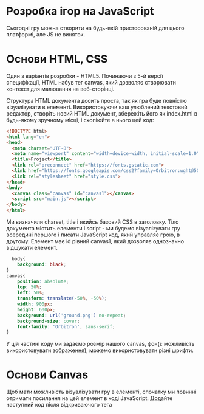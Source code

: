 # Розробка ігор на JavaScript

Сьогодні гру можна створити на будь-якій пристосованій для цього платформі, але JS не виняток.

# Основи HTML, CSS

Один з варіантів розробки - HTML5. Починаючи з 5-й версії специфікації, HTML набув тег canvas, який дозволяє створювати контекст для малювання на веб-сторінці.

Структура HTML документа досить проста, так як гра буде повністю візуалізувати в <canvas> елементі. Використовуючи ваш улюблений текстовий редактор, створіть новий HTML документ, збережіть його як index.html в будь-якому зручному місці, і скопіюйте в нього цей код:

  ```html
  <!DOCTYPE html>
<html lang="en">
<head>
    <meta charset="UTF-8">
    <meta name="viewport" content="width=device-width, initial-scale=1.0">
    <title>Project</title>
    <link rel="preconnect" href="https://fonts.gstatic.com"> 
    <link href="https://fonts.googleapis.com/css2?family=Orbitron:wght@500&display=swap" rel="stylesheet">  
    <link rel="stylesheet" href="style.css">
</head>
<body>
    <canvas class="canvas" id="canvas1"></canvas>
    <script src="main.js"></script>
</body>
</html>
  ```
  
Ми визначили charset, title і якийсь базовий CSS в заголовку. Тіло документа містить елементи <canvas> і script - ми будемо візуалізувати гру всередині першого і писати JavaScript код, який управляє грою, в другому. Елемент <canvas> має id рівний canvas1, який дозволяє однозначно відшукати елемент.

```CSS
  body{
    background: black;
}
canvas{  
    position: absolute;
    top: 50%;
    left: 50%;
    transform: translate(-50%, -50%);
    width: 900px;
    height: 600px;
    background: url('ground.png') no-repeat;
    background-size: cover;
    font-family: 'Orbitron', sans-serif;
}
  ```
  У цій частині коду ми задаємо розмір нашого canvas, фон(є можливість використовувати зображення), можемо використовувати різні шрифти.
  
# Основи Canvas
  Щоб мати можливість візуалізувати гру в <canvas> елементі, спочатку ми повинні отримати посилання на цей елемент в коді JavaScript. Додайте наступний код після відкриваючого тега <script>.
  ```js
  const canvas = document.getElementById('canvas1');
const ctx = canvas.getContext('2d');
  ```
  Таким чином, ми зберігаємо посилання на <canvas> елемент в змінної canvas. Далі ми створюємо змінну ctx для зберігання 2D візуалізації контексту - метод, який використовується для відтворення в Canvas.

  Ми оновлюємо і відображаємо сцени, і потім використовуємо requestAnimationFrame для постановки в чергу наступного циклу.
  ```js
  function animate(){
   
    requestAnimationFrame(animate);
}
  animate();
  ```
# Як створювалась гра?
  Гра, представлена у даному проєкті є аналогом мобільної гри Plants vs Zombie.
  Спочатку, ми розділили наше ігрове поле для розміщення об'єктів на ньому. 
 ```js
  class Cell{
    constructor(x, y){
        this.x = x;
        this.y = y;
        this.width = cellSize;
        this.height = cellSize;
    }
    draw(){
        if (mouse.x && mouse.y  && collision(this, mouse)){
            ctx.strokeStyle = 'black';
            ctx.strokeRect(this.x, this.y, this.width, this.height)
        }
        
    }
}
  function creategrid(){
    for (let y = cellSize; y < canvas.height; y += cellSize){
        for (let x = 0; x < canvas.width; x += cellSize){
            gameGrid.push(new Cell(x, y));
        }
    }
}
creategrid();
function handleGameGrid(){
    for (let i = 0; i < gameGrid.length; i++){
        gameGrid[i].draw();
    }
}
  ```
 За допомогою цієї частини коду наше поле розділяється на деякі частини, а саме на квадрати, які будуть підсвічуватись при наведені курсору на них. 
  
```js
const mouse ={
    x: 10,
    y: 10,
    width: 0.1,
    height: 0.1,
    clicked: false
}
canvas.addEventListener('mousedown', function(){
    mouse.clicked = true;    
});
canvas.addEventListener('mouseup', function(){
    mouse.clicked = false;    
});
let canvasPosition = canvas.getBoundingClientRect();
canvas.addEventListener('mousemove', function(e){
    mouse.x = e.x - canvasPosition.left;
    mouse.y = e.y - canvasPosition.top;
});
canvas.addEventListener('mouseleave', function(){
    mouse.x = undefined;
    mouse.y = undefined;
});
  ```
  Ця частина відповідає за функціональність мишки.                                     
# Створення персонажів
  У даному контексті, ми маємо два види персонажів: захисники та вороги.
```js
class Defender{
    constructor(x, y){
        this.x = x;
        this.y = y;
        this.width = cellSize - cellGap * 2;
        this.height = cellSize - cellGap * 2;
        this.shooting = false;
        this.shootNow = false;
        this.health = 100;
        this.projectiles = [];
        this.timer = 0;
        this.frameX = 0;
        this.frameY = 0;
        this.spriteWidth = 256;
        this.spriteHeight = 187;
        this.minFrame = 0;
        this.maxFrame = 9;
        this.chosenDefender = chosenDefender;
    }
    draw(){
        //ctx.fillStyle = 'blue';
        //ctx.fillRect(this.x, this.y, this.width, this.height);
        //ctx.fillStyle = 'green';
        //ctx.font = '30px Orbitron';
        //ctx.fillText(Math.floor(this.health), this.x + 15, this.y + 30);
        if (this.chosenDefender === 1){
            ctx.drawImage(defender1, this.frameX * this.spriteWidth, 0, this.spriteWidth, this.spriteHeight, this.x, this.y, this.width, this.height);
        }else if(this.chosenDefender === 2){
            ctx.drawImage(defender2, this.frameX * this.spriteWidth, 0, this.spriteWidth, this.spriteHeight, this.x, this.y, this.width, this.height);
        }
       
    }
   ```
  Даний class прописує наших персонажів, а саме іх характеристики. ctx.drawImage - надає різні способи малювання зображення на полотні.  
  ```js
  ctx.drawImage(image, sx, sy, sWidth, sHeight, dx, dy, dWidth, dHeight);
  ```
dx
                                        
Координата по осі Х, що позначає стартову точку полотна-приймача, в яку буде поміщений верхній лівий кут вихідного image.
                                        
dy
                                        
Координата по осі Y, що позначає стартову точку полотна-приймача, в яку буде поміщений верхній лівий кут вихідного image.
                                        
dWidth
                                        
Ширина зображення, отриманого з вихідного image. Ця опція дозволяє масштабувати зображення по ширині. Якщо опція не задана, зображення не буде масштабувати.
                                        
dHeight
                                        
Висота зображення, отриманого з вихідного image. Ця опція дозволяє масштабувати зображення по висоті. Якщо опція не задана, зображення не буде масштабувати.
                                        
sx
                                        
Координата по осі X верхнього лівого кута фрагмента, який буде вирізаний з зображення-джерела і поміщений в контекст-приймач.
                                        
sy
                                        
Координата по осі Y верхнього лівого кута фрагмента, який буде вирізаний з зображення-джерела і поміщений в контекст-приймач.
                                        
sWidth
                                        
Ширина фрагмента, який буде вирізаний з зображення джерела і поміщений в контекст-приймач. Якщо не задана, фрагмент від точки, заданої sx і sy до правого нижнього кута джерела буде цілком скопійований в контекст-приймач.
                                        
sHeight
                                        
Висота фрагмента, який буде вирізаний з зображення джерела і поміщений в контекст-приймач.
                                        
За допомогою нижче наведенего коду ми завантажуємо зображення.
  ```js
const defender1 = new Image();
defender1.src = 'defender1.png'
const defender2 = new Image();
defender2.src = 'defender2.png'
  ```
  Потвторюємо цей фаргмент коду і для створення ворогів.
# Снаряд та ресурси
Як же саме відбувається колізія між ворогами та снарядами, які в них потрапляють? Наш снаряд представлений у вигляді каміння(його зображення завантажуємо за допомогою вище наведенего коду з попереднього пункту), яке знімає певну кількість здоров`я персонажу. При нанесенні урона нашому ворогу, снаряд пропадає або, якщо виходить за межі игрового поля).
  ```js
function handleProjectiles(){
    for(let i = 0; i < projectiles.length; i++){
        projectiles[i].update();
        projectiles[i].draw();

        for (let j = 0; j < enemies.length; j++){
            if (enemies[j] && projectiles[i] && collision(projectiles[i], enemies[j])){
                enemies[j].health -= projectiles[i].power;
                projectiles.splice(i, 1);
                i--;
            }
        }

        if (projectiles[i] && projectiles[i].x > canvas.width){
            projectiles.splice(i, 1);
            i--;            
        }        
    }
}
```
  У даній грі присутні ресурси, за які можливо купувати захисників. Вони відображені на верхній панелі нашого полотна Їх можна отримати двома способами: за вбивство ворожих персонажів або вони з'являються на полі.
  Якщо снаряд наносить фатальний урон ворогу, то ми отримаємо певну кількість ресурсів(їх кількість обмежена), а сам снаряд зникає як і ворог. Для цього використовується splice. 
  ```js
  enemies.splice(i, 1);
  i--;
  ```
  ```js
  projectiles.splice(i, 1);
  i--;
  ```
  Захисник також пропадає, якщо його hp падає до 0.
  ```js
  defenders.splice(i, 1);
  i--;
  ```
  При отримані ресурсів або при ії відсутності ми отримаємо спливаючі повідомлення. 
  ```js
  if (numberOfResources >= defenderCost){
        defenders.push(new Defender(gridPositionX, gridPositionY));
        numberOfResources -= defenderCost;
    }else{
        floatingMessages.push(new floatingMessage('need more resources', mouse.x, mouse.y, 15, 'red'));
    }
  ```
  ```js
   if (resources[i] && mouse.x && mouse.y && collision(resources[i], mouse)){
            numberOfResources += resources[i].amount;
            floatingMessages.push(new floatingMessage('+' + resources[i].amount, resources[i].x, resources[i].y, 20, 'black'));
            floatingMessages.push(new floatingMessage('+' + resources[i].amount, 430, 50, 30, 'gold'));
            resources.splice(i, 1);
            i--;
        }
  ```
  ```js
  if (enemies[i].health <= 0){
            let gainedResources = enemies[i].maxHealth/14;
            floatingMessages.push(new floatingMessage('+' + gainedResources, enemies[i].x, enemies[i].y, 30, 'black'));
            floatingMessages.push(new floatingMessage('+' + gainedResources, 430, 50, 30, 'gold'));
            numberOfResources += gainedResources;
  ```
# Ігровий статус
 Як і в будь-якій грі, ми прийдемо до якогось результату: поразка або перемога. За певних умов ми отримаємо надпис "game over" або "You win" на нашому полотні.
 ```js
function handleGameStatus(){
    ctx.fillStyle = 'gold';
    ctx.font = '30px Orbitron';
    ctx.fillText('Resources: ' + numberOfResources, 180, 80);
    ctx.fillText('Score: ' + score, 180, 40);
    if (gameOver){
        ctx.fillStyle = 'black';
        ctx.font = '70px Orbitron';
        ctx.fillText('GAME OVER', 200, 300);
    }
    if (score >= winniningScore && enemies.length === 0){
        ctx.fillStyle = 'black';
        ctx.font = '70px Orbitron';
        ctx.fillText('LEVEL COMPLETE', 130, 300);
        ctx.font = '30px Orbitron';
        ctx.fillText('You win with ' + score + ' points!', 134, 340);
    }
} 
```
                             
